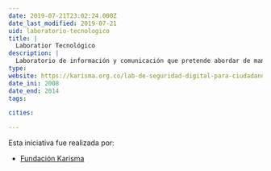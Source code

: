 ```yaml
---
date: 2019-07-21T23:02:24.000Z
date_last_modified: 2019-07-21
uid: laboratorio-tecnologico
title: |
  Laboratior Tecnológico
description: |
  Laboratorio de información y comunicación que pretende abordar de manera pedagógica  las nuevas tecnologías de la información.
type: 
website: https://karisma.org.co/lab-de-seguridad-digital-para-ciudadanos/
date_ini: 2008
date_end: 2014
tags:

cities: 

---
```


Esta iniciativa fue realizada por:

- [Fundación Karisma](/organizaciones/fundacion-karisma)
